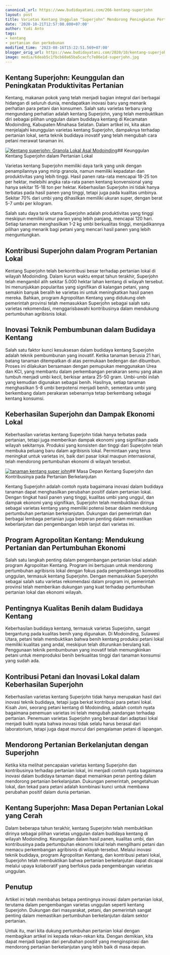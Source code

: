 ```yaml
---
canonical_url: https://www.budidayatani.com/266-kentang-superjohn
layout: post
title: Varietas Kentang Unggulan "Superjohn" Mendorong Peningkatan Pertanian Lokal
date: '2020-10-21T12:57:00.000+07:00'
author: Yudi Anto
tags:
- kentang
- pertanian dan perkebunan
modified_time: '2023-08-16T15:22:51.569+07:00'
blogger_orig_url: https://www.budidayatani.com/2020/10/kentang-superjohn-granola-lokal-asal.html
image: media/6deab5c1fbcb60a65ba5cacfc7e86e1d-superjohn.jpg
---
```

## Kentang Superjohn: Keunggulan dan Peningkatan Produktivitas Pertanian

Kentang, makanan pokok yang telah menjadi bagian integral dari berbagai hidangan di seluruh dunia, mendapatkan inovasi baru yang menarik perhatian para petani dan konsumen. Salah satu varietas terbaru yang mengundang perhatian adalah kentang Superjohn, yang telah membuktikan diri sebagai pilihan unggulan dalam budidaya kentang di Kecamatan Modoinding, Kabupaten Minahasa Selatan. Dalam artikel ini, kita akan menjelajahi keunggulan varietas kentang Superjohn, dampaknya terhadap pertanian lokal, serta teknik budidaya inovatif yang telah mengubah cara petani merawat tanaman ini.

[![Kentang superjohn: Granola Lokal Asal Modoinding](https://blogger.googleusercontent.com/img/b/R29vZ2xl/AVvXsEhtu3kzGssp2glBTLw-__1erTWNgP-Ajd32UWipkrelrKBCAjwQAIYh-tPJZF8K6VCQQH2cAEy7GBetc86rONf_-Ex_UQ8Ws0dPaCzqsW8nqAlvEASdVMk7_q5HpK9x5nGNAeOv5lnOVkzWzwpnPJ_qu_o4uyZKfJsP-6R_rcwxqIxx4Ksta4jK9EdaVwLs/w640-h370/superjohn.jpg)](https://blogger.googleusercontent.com/img/b/R29vZ2xl/AVvXsEhtu3kzGssp2glBTLw-__1erTWNgP-Ajd32UWipkrelrKBCAjwQAIYh-tPJZF8K6VCQQH2cAEy7GBetc86rONf_-Ex_UQ8Ws0dPaCzqsW8nqAlvEASdVMk7_q5HpK9x5nGNAeOv5lnOVkzWzwpnPJ_qu_o4uyZKfJsP-6R_rcwxqIxx4Ksta4jK9EdaVwLs/s645/superjohn.jpg)## Keunggulan Kentang Superjohn dalam Pertanian Lokal

Varietas kentang Superjohn memiliki daya tarik yang unik dengan penampilannya yang mirip granola, namun memiliki kepadatan dan produktivitas yang lebih tinggi. Hasil panen rata-rata mencapai 18-25 ton per hektar, melebihi angka rata-rata panen kentang konvensional yang hanya sekitar 15-18 ton per hektar. Keberhasilan Superjohn ini tidak hanya terbatas pada hasil panen yang tinggi, tetapi juga pada kualitas umbinya. Sekitar 70% dari umbi yang dihasilkan memiliki ukuran super, dengan berat 5-7 umbi per kilogram.

Salah satu daya tarik utama Superjohn adalah produktivitas yang tinggi meskipun memiliki umur panen yang lebih panjang, mencapai 120 hari. Setiap tanaman menghasilkan 1-2 kg umbi berkualitas tinggi, menjadikannya pilihan yang menarik bagi petani yang mencari hasil panen yang lebih menguntungkan.

## Kontribusi Superjohn dalam Program Pertanian Lokal

Kentang Superjohn telah berkontribusi besar terhadap pertanian lokal di wilayah Modoinding. Dalam kurun waktu empat tahun terakhir, Superjohn telah mengambil alih sekitar 5.000 hektar lahan kentang di wilayah tersebut. Ini menunjukkan popularitas yang signifikan di kalangan petani, yang semakin banyak beralih ke varietas ini untuk meningkatkan hasil panen mereka. Bahkan, program Agropolitan Kentang yang didukung oleh pemerintah provinsi telah memasukkan Superjohn sebagai salah satu varietas rekomendasi, menggarisbawahi kontribusinya dalam mendukung pertumbuhan agribisnis lokal.

## Inovasi Teknik Pembumbunan dalam Budidaya Kentang

Salah satu faktor kunci kesuksesan dalam budidaya kentang Superjohn adalah teknik pembumbunan yang inovatif. Ketika tanaman berusia 21 hari, batang tanaman ditempatkan di atas permukaan bedengan dan dibumbun. Proses ini dilakukan bersamaan dengan pemupukan menggunakan Urea dan KCI, yang membantu dalam perkembangan perakaran semu yang akan tumbuh menjadi umbi kecil, berkisar antara 25-50 gram. Umbi-umbi inilah yang kemudian digunakan sebagai benih. Hasilnya, setiap tanaman menghasilkan 5-8 umbi berpotensi menjadi benih, sementara umbi yang berkembang dalam perakaran sebenarnya tetap berkembang sebagai kentang konsumsi.

## Keberhasilan Superjohn dan Dampak Ekonomi Lokal

Keberhasilan varietas kentang Superjohn tidak hanya terbatas pada pertanian, tetapi juga memberikan dampak ekonomi yang signifikan pada wilayah sekitarnya. Produksi yang konsisten dan tinggi dari Superjohn telah membuka peluang baru dalam agribisnis lokal. Permintaan yang terus meningkat untuk varietas ini, baik dari pasar lokal maupun internasional, telah mendorong pertumbuhan ekonomi di wilayah tersebut.

[![tanaman kentang super john](https://blogger.googleusercontent.com/img/b/R29vZ2xl/AVvXsEh2zXOnlKb2gi8xb3g5buO6rpP25xpntbg-vEL1pDXMt8kjWxPOtLwGLSxsR_k5toRK1cvhZ3fGez0eYJLkU9mC464hkZJPuEoP5yUD0z6DLo-_nBS8Iu7RNd0TCd5B9F_OvdvbQuNOpNM5Qpr76k6X6VTtTFjR65MmkwshYGKmbM2mHxN7v8SnmD2NA8IJ/w640-h394/kentang_2.jpg)](https://blogger.googleusercontent.com/img/b/R29vZ2xl/AVvXsEh2zXOnlKb2gi8xb3g5buO6rpP25xpntbg-vEL1pDXMt8kjWxPOtLwGLSxsR_k5toRK1cvhZ3fGez0eYJLkU9mC464hkZJPuEoP5yUD0z6DLo-_nBS8Iu7RNd0TCd5B9F_OvdvbQuNOpNM5Qpr76k6X6VTtTFjR65MmkwshYGKmbM2mHxN7v8SnmD2NA8IJ/s664/kentang_2.jpg)## Masa Depan Kentang Superjohn dan Kontribusinya pada Pertanian Berkelanjutan

Kentang Superjohn adalah contoh nyata bagaimana inovasi dalam budidaya tanaman dapat menghasilkan perubahan positif dalam pertanian lokal. Dengan tingkat hasil panen yang tinggi, kualitas umbi yang unggul, dan dampak ekonomi yang signifikan, Superjohn telah membuktikan dirinya sebagai varietas kentang yang memiliki potensi besar dalam mendukung pertumbuhan pertanian berkelanjutan. Dukungan dari pemerintah dan berbagai lembaga pertanian juga berperan penting dalam memastikan keberlanjutan dan pengembangan lebih lanjut dari varietas ini.

## Program Agropolitan Kentang: Mendukung Pertanian dan Pertumbuhan Ekonomi

Salah satu langkah penting dalam pengembangan pertanian lokal adalah program Agropolitan Kentang. Program ini bertujuan untuk mendorong pertumbuhan agribisnis lokal dengan fokus pada pengembangan komoditas unggulan, termasuk kentang Superjohn. Dengan memasukkan Superjohn sebagai salah satu varietas rekomendasi dalam program ini, pemerintah provinsi telah memberikan dukungan yang kuat terhadap pertumbuhan pertanian lokal dan ekonomi wilayah.

## Pentingnya Kualitas Benih dalam Budidaya Kentang

Keberhasilan budidaya kentang, termasuk varietas Superjohn, sangat bergantung pada kualitas benih yang digunakan. Di Modoinding, Sulawesi Utara, petani telah membuktikan bahwa benih kentang produksi petani lokal memiliki kualitas yang andal, meskipun telah diturunkan berulang kali. Penggunaan teknik pembumbunan yang inovatif telah memungkinkan petani untuk memproduksi benih berkualitas tinggi dari tanaman konsumsi yang sudah ada.

## Kontribusi Petani dan Inovasi Lokal dalam Keberhasilan Superjohn

Keberhasilan varietas kentang Superjohn tidak hanya merupakan hasil dari inovasi teknik budidaya, tetapi juga berkat kontribusi para petani lokal. Kisah Joni, seorang petani kentang di Modoinding, adalah contoh nyata bagaimana penemuan varietas ini telah mengubah pandangan terhadap pertanian. Penemuan varietas Superjohn yang berasal dari adaptasi lokal menjadi bukti nyata bahwa inovasi tidak selalu harus berasal dari laboratorium, tetapi juga dapat muncul dari pengalaman petani di lapangan.

## Mendorong Pertanian Berkelanjutan dengan Superjohn

Ketika kita melihat pencapaian varietas kentang Superjohn dan kontribusinya terhadap pertanian lokal, ini menjadi contoh nyata bagaimana inovasi dalam budidaya tanaman dapat memainkan peran penting dalam mendorong pertanian berkelanjutan. Dukungan pemerintah, pengetahuan lokal, dan tekad para petani adalah kombinasi kunci untuk membawa perubahan positif dalam dunia pertanian.

## Kentang Superjohn: Masa Depan Pertanian Lokal yang Cerah

Dalam beberapa tahun terakhir, kentang Superjohn telah membuktikan dirinya sebagai pilihan varietas unggulan dalam budidaya kentang di wilayah Modoinding. Keunggulan dalam hasil panen, kualitas umbi, dan kontribusinya pada pertumbuhan ekonomi lokal telah mengilhami petani dan memacu perkembangan agribisnis di wilayah tersebut. Melalui inovasi teknik budidaya, program Agropolitan Kentang, dan kontribusi petani lokal, Superjohn telah membuktikan bahwa pertanian berkelanjutan dapat dicapai melalui upaya kolaboratif yang berfokus pada pengembangan varietas unggulan.

## Penutup

Artikel ini telah membahas betapa pentingnya inovasi dalam pertanian lokal, terutama dalam pengembangan varietas unggulan seperti kentang Superjohn. Dukungan dari masyarakat, petani, dan pemerintah sangat penting dalam memastikan pertumbuhan berkelanjutan dalam sektor pertanian.

Untuk itu, mari kita dukung pertumbuhan pertanian lokal dengan membagikan artikel ini kepada rekan-rekan kita. Dengan demikian, kita dapat menjadi bagian dari perubahan positif yang menginspirasi dan mendorong pertanian berkelanjutan yang lebih baik di masa depan.

